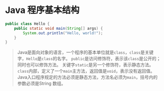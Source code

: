 # Java 程序基本结构

```java
public class Hello {
    public static void main(String[] args) {
        System.out.println("Hello, world!");
    }
}
```

> Java是面向对象的语言，一个程序的基本单位就是`class`，`class`是关键字，`Hello`是`class`的名字。
> `public`是访问修饰符，表示该`class`是公开的；同时也可以修饰方法。
> 关键字`static`是另一个修饰符，表示静态方法。
> `class`内部，定义了一个`main`主方法，返回值是`void`，表示没有返回值。
> Java入口程序规定的方法必须是静态方法，方法名必须为`main`，括号内的参数必须是String 数组。
